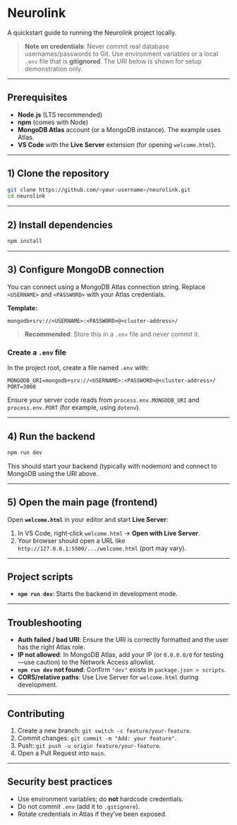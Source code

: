 # Neurolink

A quickstart guide to running the Neurolink project locally.

> **Note on credentials**: Never commit real database usernames/passwords to Git. Use environment variables or a local `.env` file that is **gitignored**. The URI below is shown for setup demonstration only.

---

## Prerequisites

* **Node.js** (LTS recommended)
* **npm** (comes with Node)
* **MongoDB Atlas** account (or a MongoDB instance). The example uses Atlas.
* **VS Code** with the **Live Server** extension (for opening `welcome.html`).

---

## 1) Clone the repository

```bash
git clone https://github.com/<your-username>/neurolink.git
cd neurolink
```

---

## 2) Install dependencies

```bash
npm install
```

---

## 3) Configure MongoDB connection

You can connect using a MongoDB Atlas connection string. Replace `<USERNAME>` and `<PASSWORD>` with your Atlas credentials.

**Template:**

```
mongodb+srv://<USERNAME>:<PASSWORD>@<cluster-address>/
```

> **Recommended**: Store this in a `.env` file and never commit it.

### Create a `.env` file

In the project root, create a file named `.env` with:

```
MONGODB_URI=mongodb+srv://<USERNAME>:<PASSWORD>@<cluster-address>/
PORT=3000
```

Ensure your server code reads from `process.env.MONGODB_URI` and `process.env.PORT` (for example, using `dotenv`).

---

## 4) Run the backend

```bash
npm run dev
```

This should start your backend (typically with nodemon) and connect to MongoDB using the URI above.

---

## 5) Open the main page (frontend)

Open **`welcome.html`** in your editor and start **Live Server**:

1. In VS Code, right‑click `welcome.html` → **Open with Live Server**.
2. Your browser should open a URL like `http://127.0.0.1:5500/.../welcome.html` (port may vary).

---

## Project scripts

* **`npm run dev`**: Starts the backend in development mode.

---

## Troubleshooting

* **Auth failed / bad URI**: Ensure the URI is correctly formatted and the user has the right Atlas role.
* **IP not allowed**: In MongoDB Atlas, add your IP (or `0.0.0.0/0` for testing—use caution) to the Network Access allowlist.
* **`npm run dev` not found**: Confirm `"dev"` exists in `package.json > scripts`.
* **CORS/relative paths**: Use Live Server for `welcome.html` during development.

---

## Contributing

1. Create a new branch: `git switch -c feature/your-feature`.
2. Commit changes: `git commit -m "Add: your feature"`.
3. Push: `git push -u origin feature/your-feature`.
4. Open a Pull Request into `main`.

---

## Security best practices

* Use environment variables; do **not** hardcode credentials.
* Do not commit `.env` (add it to `.gitignore`).
* Rotate credentials in Atlas if they’ve been exposed.
